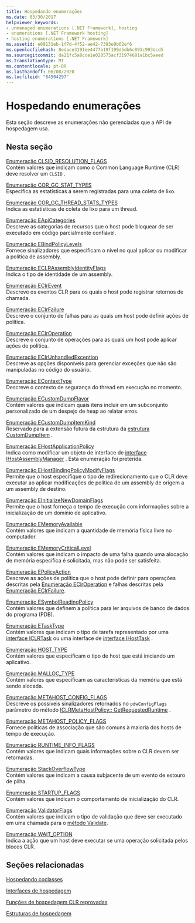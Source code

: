 ```yaml
---
title: Hospedando enumerações
ms.date: 03/30/2017
helpviewer_keywords:
- unmanaged enumerations [.NET Framework], hosting
- enumerations [.NET Framework hosting]
- hosting enumerations [.NET Framework]
ms.assetid: e09131eb-1f7d-4f52-ae42-7393e9b62ef6
ms.openlocfilehash: 8edace3191ee4477b19f199d5db6c891c993dcd5
ms.sourcegitcommit: da21fc5a8cce1e028575acf31974681a1bc5aeed
ms.translationtype: MT
ms.contentlocale: pt-BR
ms.lasthandoff: 06/08/2020
ms.locfileid: "84504297"
---
```

# <a name="hosting-enumerations"></a>Hospedando enumerações
Esta seção descreve as enumerações não gerenciadas que a API de hospedagem usa.  
  
## <a name="in-this-section"></a>Nesta seção  
 [Enumeração CLSID_RESOLUTION_FLAGS](clsid-resolution-flags-enumeration.md)  
 Contém valores que indicam como o Common Language Runtime (CLR) deve resolver um `CLSID` .  
  
 [Enumeração COR_GC_STAT_TYPES](cor-gc-stat-types-enumeration.md)  
 Especifica as estatísticas a serem registradas para uma coleta de lixo.  
  
 [Enumeração COR_GC_THREAD_STATS_TYPES](cor-gc-thread-stats-types-enumeration.md)  
 Indica as estatísticas de coleta de lixo para um thread.  
  
 [Enumeração EApiCategories](eapicategories-enumeration.md)  
 Descreve as categorias de recursos que o host pode bloquear de ser executado em código parcialmente confiável.  
  
 [Enumeração EBindPolicyLevels](ebindpolicylevels-enumeration.md)  
 Fornece sinalizadores que especificam o nível no qual aplicar ou modificar a política de assembly.  
  
 [Enumeração ECLRAssemblyIdentityFlags](eclrassemblyidentityflags-enumeration.md)  
 Indica o tipo de identidade de um assembly.  
  
 [Enumeração EClrEvent](eclrevent-enumeration.md)  
 Descreve os eventos CLR para os quais o host pode registrar retornos de chamada.  
  
 [Enumeração EClrFailure](eclrfailure-enumeration.md)  
 Descreve o conjunto de falhas para as quais um host pode definir ações de política.  
  
 [Enumeração EClrOperation](eclroperation-enumeration.md)  
 Descreve o conjunto de operações para as quais um host pode aplicar ações de política.  
  
 [Enumeração EClrUnhandledException](eclrunhandledexception-enumeration.md)  
 Descreve as opções disponíveis para gerenciar exceções que não são manipuladas no código do usuário.  
  
 [Enumeração EContextType](econtexttype-enumeration.md)  
 Descreve o contexto de segurança do thread em execução no momento.  
  
 [Enumeração ECustomDumpFlavor](ecustomdumpflavor-enumeration.md)  
 Contém valores que indicam quais itens incluir em um subconjunto personalizado de um despejo de heap ao relatar erros.  
  
 [Enumeração ECustomDumpItemKind](ecustomdumpitemkind-enumeration.md)  
 Reservado para a extensão futura da estrutura da [estrutura CustomDumpItem](customdumpitem-structure.md) .  
  
 [Enumeração EHostApplicationPolicy](ehostapplicationpolicy-enumeration.md)  
 Indica como modificar um objeto de interface de [interface IHostAssemblyManager](ihostassemblymanager-interface.md) . Esta enumeração foi preterida.  
  
 [Enumeração EHostBindingPolicyModifyFlags](ehostbindingpolicymodifyflags-enumeration.md)  
 Permite que o host especifique o tipo de redirecionamento que o CLR deve executar ao aplicar modificações de política de um assembly de origem a um assembly de destino.  
  
 [Enumeração EInitializeNewDomainFlags](einitializenewdomainflags-enumeration.md)  
 Permite que o host forneça o tempo de execução com informações sobre a inicialização de um domínio de aplicativo.  
  
 [Enumeração EMemoryAvailable](ememoryavailable-enumeration.md)  
 Contém valores que indicam a quantidade de memória física livre no computador.  
  
 [Enumeração EMemoryCriticalLevel](ememorycriticallevel-enumeration.md)  
 Contém valores que indicam o impacto de uma falha quando uma alocação de memória específica é solicitada, mas não pode ser satisfeita.  
  
 [Enumeração EPolicyAction](epolicyaction-enumeration.md)  
 Descreve as ações de política que o host pode definir para operações descritas pela [Enumeração EClrOperation](eclroperation-enumeration.md) e falhas descritas pela [Enumeração EClrFailure](eclrfailure-enumeration.md).  
  
 [Enumeração ESymbolReadingPolicy](esymbolreadingpolicy-enumeration.md)  
 Contém valores que definem a política para ler arquivos de banco de dados do programa (PDB).  
  
 [Enumeração ETaskType](etasktype-enumeration.md)  
 Contém valores que indicam o tipo de tarefa representado por uma [interface ICLRTask](iclrtask-interface.md) ou uma interface de [interface IHostTask](ihosttask-interface.md) .  
  
 [Enumeração HOST_TYPE](host-type-enumeration.md)  
 Contém valores que especificam o tipo de host que está iniciando um aplicativo.  
  
 [Enumeração MALLOC_TYPE](malloc-type-enumeration.md)  
 Contém valores que especificam as características da memória que está sendo alocada.  
  
 [Enumeração METAHOST_CONFIG_FLAGS](metahost-config-flags-enumeration.md)  
 Descreve os possíveis sinalizadores retornados no `pdwConfigFlags` parâmetro do método [ICLRMetaHostPolicy:: GetRequestedRuntime](iclrmetahostpolicy-getrequestedruntime-method.md) .  
  
 [Enumeração METAHOST_POLICY_FLAGS](metahost-policy-flags-enumeration.md)  
 Fornece políticas de associação que são comuns à maioria dos hosts de tempo de execução.  
  
 [Enumeração RUNTIME_INFO_FLAGS](runtime-info-flags-enumeration.md)  
 Contém valores que indicam quais informações sobre o CLR devem ser retornadas.  
  
 [Enumeração StackOverflowType](stackoverflowtype-enumeration.md)  
 Contém valores que indicam a causa subjacente de um evento de estouro de pilha.  
  
 [Enumeração STARTUP_FLAGS](startup-flags-enumeration.md)  
 Contém valores que indicam o comportamento de inicialização do CLR.  
  
 [Enumeração ValidatorFlags](validatorflags-enumeration.md)  
 Contém valores que indicam o tipo de validação que deve ser executado em uma chamada para o [método Validate](iclrvalidator-validate-method.md).  
  
 [Enumeração WAIT_OPTION](wait-option-enumeration.md)  
 Indica a ação que um host deve executar se uma operação solicitada pelos blocos CLR.  
  
## <a name="related-sections"></a>Seções relacionadas  
 [Hospedando coclasses](hosting-coclasses.md)  
  
 [Interfaces de hospedagem](hosting-interfaces.md)  
  
 [Funções de hospedagem CLR reprovadas](deprecated-clr-hosting-functions.md)  
  
 [Estruturas de hospedagem](hosting-structures.md)
